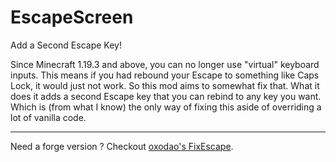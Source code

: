 # EscapeScreen

Add a Second Escape Key!

Since Minecraft 1.19.3 and above, you can no longer use "virtual" keyboard inputs. This means if you had rebound your
Escape to something like Caps Lock, it would just not work.
So this mod aims to somewhat fix that. What it does it adds a second Escape key that you can rebind to any key you want.
Which is (from what I know) the only way of fixing this aside of overriding a lot of vanilla code. 

---
Need a forge version ? Checkout [oxodao's FixEscape](https://modrinth.com/mod/fixescape).
